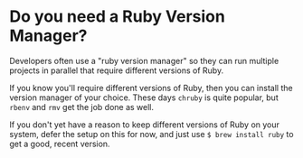 # Do you need a Ruby Version Manager?
Developers often use a "ruby version manager" so they can run multiple projects in parallel that require different versions of Ruby.

If you know you'll require different versions of Ruby, then you can install the version manager of your choice. These days `chruby` is quite popular, but `rbenv` and `rmv` get the job done as well.

If you don't yet have a reason to keep different versions of Ruby on your system, defer the setup on this for now, and just use `$ brew install ruby` to get a good, recent version.
